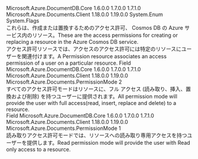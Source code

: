 <Type Name="PermissionMode" FullName="Microsoft.Azure.Documents.PermissionMode">
  <TypeSignature Language="C#" Value="public enum PermissionMode" />
  <TypeSignature Language="ILAsm" Value=".class public auto ansi sealed PermissionMode extends System.Enum" />
  <TypeSignature Language="DocId" Value="T:Microsoft.Azure.Documents.PermissionMode" />
  <TypeSignature Language="VB.NET" Value="Public Enum PermissionMode" />
  <TypeSignature Language="F#" Value="type PermissionMode = " />
  <AssemblyInfo>
    <AssemblyName>Microsoft.Azure.DocumentDB.Core</AssemblyName>
    <AssemblyVersion>1.6.0.0</AssemblyVersion>
    <AssemblyVersion>1.7.0.0</AssemblyVersion>
    <AssemblyVersion>1.7.1.0</AssemblyVersion>
  </AssemblyInfo>
  <AssemblyInfo>
    <AssemblyName>Microsoft.Azure.Documents.Client</AssemblyName>
    <AssemblyVersion>1.18.0.0</AssemblyVersion>
    <AssemblyVersion>1.19.0.0</AssemblyVersion>
  </AssemblyInfo>
  <Base>
    <BaseTypeName>System.Enum</BaseTypeName>
  </Base>
  <Attributes>
    <Attribute>
      <AttributeName>System.Flags</AttributeName>
    </Attribute>
  </Attributes>
  <Docs>
    <summary> 
            <span data-ttu-id="3d482-101">これらは、作成または置換するためのアクセス許可、 <see cref="T:Microsoft.Azure.Documents.Permission" /> Cosmos DB の Azure サービス内のリソース。</span><span class="sxs-lookup"><span data-stu-id="3d482-101">These are the access permissions for creating or replacing a <see cref="T:Microsoft.Azure.Documents.Permission" /> resource in the Azure Cosmos DB service.</span></span>
            </summary>
    <remarks>
            <span data-ttu-id="3d482-102">アクセス許可リソースでは、アクセスのアクセス許可には特定のリソースにユーザーを関連付けます。</span><span class="sxs-lookup"><span data-stu-id="3d482-102">A Permission resource associates an access permission of a user on a particular resource.</span></span>
            </remarks>
  </Docs>
  <Members>
    <Member MemberName="All">
      <MemberSignature Language="C#" Value="All" />
      <MemberSignature Language="ILAsm" Value=".field public static literal valuetype Microsoft.Azure.Documents.PermissionMode All = unsigned int8(2)" />
      <MemberSignature Language="DocId" Value="F:Microsoft.Azure.Documents.PermissionMode.All" />
      <MemberSignature Language="VB.NET" Value="All" />
      <MemberSignature Language="F#" Value="All = 2" Usage="Microsoft.Azure.Documents.PermissionMode.All" />
      <MemberType>Field</MemberType>
      <AssemblyInfo>
        <AssemblyName>Microsoft.Azure.DocumentDB.Core</AssemblyName>
        <AssemblyVersion>1.6.0.0</AssemblyVersion>
        <AssemblyVersion>1.7.0.0</AssemblyVersion>
        <AssemblyVersion>1.7.1.0</AssemblyVersion>
      </AssemblyInfo>
      <AssemblyInfo>
        <AssemblyName>Microsoft.Azure.Documents.Client</AssemblyName>
        <AssemblyVersion>1.18.0.0</AssemblyVersion>
        <AssemblyVersion>1.19.0.0</AssemblyVersion>
      </AssemblyInfo>
      <ReturnValue>
        <ReturnType>Microsoft.Azure.Documents.PermissionMode</ReturnType>
      </ReturnValue>
      <MemberValue>2</MemberValue>
      <Docs>
        <summary>
            <span data-ttu-id="3d482-103">すべてのアクセス許可モードはリソースに、フル アクセス (読み取り、挿入、置換および削除) を持つユーザーに提供されます。</span><span class="sxs-lookup"><span data-stu-id="3d482-103">All permission mode will provide the user with full access(read, insert, replace and delete) to a resource.</span></span>
            </summary>
      </Docs>
    </Member>
    <Member MemberName="Read">
      <MemberSignature Language="C#" Value="Read" />
      <MemberSignature Language="ILAsm" Value=".field public static literal valuetype Microsoft.Azure.Documents.PermissionMode Read = unsigned int8(1)" />
      <MemberSignature Language="DocId" Value="F:Microsoft.Azure.Documents.PermissionMode.Read" />
      <MemberSignature Language="VB.NET" Value="Read" />
      <MemberSignature Language="F#" Value="Read = 1" Usage="Microsoft.Azure.Documents.PermissionMode.Read" />
      <MemberType>Field</MemberType>
      <AssemblyInfo>
        <AssemblyName>Microsoft.Azure.DocumentDB.Core</AssemblyName>
        <AssemblyVersion>1.6.0.0</AssemblyVersion>
        <AssemblyVersion>1.7.0.0</AssemblyVersion>
        <AssemblyVersion>1.7.1.0</AssemblyVersion>
      </AssemblyInfo>
      <AssemblyInfo>
        <AssemblyName>Microsoft.Azure.Documents.Client</AssemblyName>
        <AssemblyVersion>1.18.0.0</AssemblyVersion>
        <AssemblyVersion>1.19.0.0</AssemblyVersion>
      </AssemblyInfo>
      <ReturnValue>
        <ReturnType>Microsoft.Azure.Documents.PermissionMode</ReturnType>
      </ReturnValue>
      <MemberValue>1</MemberValue>
      <Docs>
        <summary>
            <span data-ttu-id="3d482-104">読み取りアクセス許可モードでは、リソースへの読み取り専用アクセスを持つユーザーを提供します。</span><span class="sxs-lookup"><span data-stu-id="3d482-104">Read permission mode will provide the user with Read only access to a resource.</span></span>
            </summary>
      </Docs>
    </Member>
  </Members>
</Type>